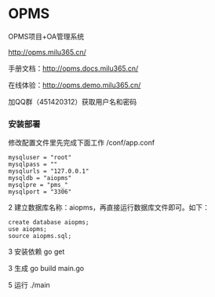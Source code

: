 # OPMS
OPMS项目+OA管理系统

http://opms.milu365.cn/

手册文档：http://opms.docs.milu365.cn/

在线体验：http://opms.demo.milu365.cn/

加QQ群（451420312）获取用户名和密码


### 安装部署
修改配置文件里先完成下面工作 /conf/app.conf
```
mysqluser = "root"
mysqlpass = ""
mysqlurls = "127.0.0.1"
mysqldb = "aiopms"
mysqlpre = "pms_"
mysqlport = "3306"  
```

2 建立数据库名称：aiopms，再直接运行数据库文件即可。如下：
```
create database aiopms;
use aiopms;
source aiopms.sql;
```

3 安装依赖
go get

3 生成
go build main.go

5 运行
./main


